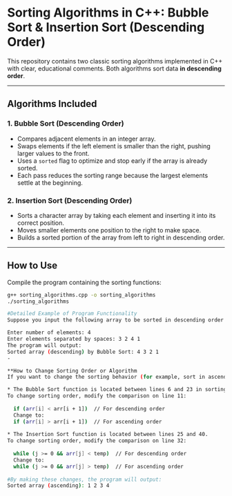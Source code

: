 # Sorting Algorithms in C++: Bubble Sort & Insertion Sort (Descending Order)

This repository contains two classic sorting algorithms implemented in C++ with clear, educational comments. Both algorithms sort data **in descending order**.

---

## Algorithms Included

### 1. Bubble Sort (Descending Order)

- Compares adjacent elements in an integer array.
- Swaps elements if the left element is smaller than the right, pushing larger values to the front.
- Uses a `sorted` flag to optimize and stop early if the array is already sorted.
- Each pass reduces the sorting range because the largest elements settle at the beginning.

### 2. Insertion Sort (Descending Order)

- Sorts a character array by taking each element and inserting it into its correct position.
- Moves smaller elements one position to the right to make space.
- Builds a sorted portion of the array from left to right in descending order.

---

## How to Use

Compile the program containing the sorting functions:

```bash
g++ sorting_algorithms.cpp -o sorting_algorithms
./sorting_algorithms

#Detailed Example of Program Functionality
Suppose you input the following array to be sorted in descending order:

Enter number of elements: 4
Enter elements separated by spaces: 3 2 4 1
The program will output:
Sorted array (descending) by Bubble Sort: 4 3 2 1
-

**How to Change Sorting Order or Algorithm
If you want to change the sorting behavior (for example, sort in ascending order or implement an exponential sort), you need to modify the sorting function.

* The Bubble Sort function is located between lines 6 and 23 in sorting_algorithms.cpp.
To change sorting order, modify the comparison on line 11:
  
  if (arr[i] < arr[i + 1])  // For descending order
  Change to:
  if (arr[i] > arr[i + 1])  // For ascending order
  
* The Insertion Sort function is located between lines 25 and 40.
To change sorting order, modify the comparison on line 32:
  
  while (j >= 0 && arr[j] < temp)  // For descending order
  Change to:
  while (j >= 0 && arr[j] > temp)  // For ascending order
  
#By making these changes, the program will output:
Sorted array (ascending): 1 2 3 4
